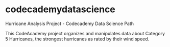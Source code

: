 # codecademydatascience
Hurricane Analysis Project - Codecademy Data Science Path

This CodeAcademy project organizes and manipulates data about Category 5 Hurricanes, the strongest hurricanes as rated by their wind speed. 
